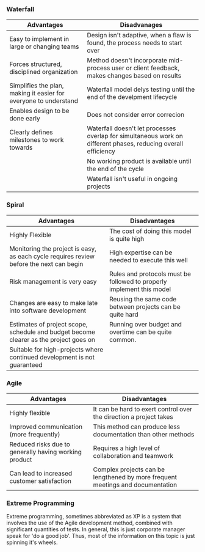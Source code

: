 ### Waterfall
| Advantages                                                       | Disadvanages                                                                                                   |
| ---------------------------------------------------------------- | -------------------------------------------------------------------------------------------------------------- |
| Easy to implement in large or changing teams                     | Design isn't adaptive, when a flaw is found, the process needs to start over                                   |
| Forces structured, disciplined organization                      | Method doesn't incorporate mid-process user or client feedback, makes changes based on results                 |
| Simplifies the plan, making it easier for everyone to understand | Waterfall model delys testing until the end of the develpment lifecycle                                        |
| Enables design to be done early                                  | Does not consider error correcion                                                                              |
| Clearly defines milestones to work towards                       | Waterfall doesn't let processes overlap for simultaneous work on different phases, reducing overall efficiency |
|                                                                  | No working product is available until the end of the cycle                                                     |
|                                                                  | Waterfall isn't useful in ongoing projects                                                                                                               |

### Spiral
| Advantages | Disadvantages |
| ---- | ---- |
| Highly Flexible | The cost of doing this model is quite high |
| Monitoring the project is easy, as each cycle requires review before the next can begin | High expertise can be needed to execute this well |
| Risk management is very easy | Rules and protocols must be followed to properly implement this model |
| Changes are easy to make late into software development | Reusing the same code between projects can be quite hard |
| Estimates of project scope, schedule and budget become clearer as the project goes on | Running over budget and overtime can be quite common. |
| Suitable for high-projects where continued development is not guaranteed |  |

### Agile
| Advantages                                            | Disadvantages                                                      |
| ----------------------------------------------------- | ------------------------------------------------------------------ |
| Highly flexible                                       | It can be hard to exert control over the direction a project takes |
| Improved communication (more frequently)              | This method can produce less documentation than other methods      |
| Reduced risks due to generally having working product | Requires a high level of collaboration and teamwork                |
| Can lead to increased customer satisfaction           | Complex projects can be lengthened by more frequent meetings and documentation                                                                   |
### Extreme Programming
Extreme programming, sometimes abbreviated as XP is a system that involves the use of the Agile development method, combined with significant quantities of tests. In general, this is just corporate manager speak for 'do a good job'. Thus, most of the information on this topic is just spinning it's wheels.